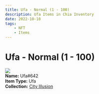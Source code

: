 ```yaml
---
title: Ufa - Normal (1 - 100)
description: Ufa Items in Chia Inventory
date: 2022-10-10
tags:
    - NFT
    - Items
---
```


# Ufa - Normal (1 - 100)
<div class="item_thumbnail">
<img loading="lazy" src="https://eungmxuvfyuvuw5nfytye56y5b6rnqi4plyfrxbdt5gmuiwa.arweave.net/JRpmXpUuKVpb-rS4ngnf_Y6H0WwRx68_FjcI59MyiLA"><br/>
<div><strong>Name:</strong> Ufa#642</div>
<div><strong>Item Type:</strong> Ufa</div>
<div><strong>Collection:</strong> <a href="https://www.spacescan.io/xch/nft/collection/col1lend2dcn558km4wcwta4xnkfv3xpcmlp9kyt0m909emvfxechlyqdl5ndg">City Illusion</a></div>
</div>

